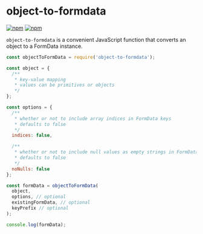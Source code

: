 # object-to-formdata

[![npm](https://img.shields.io/npm/v/object-to-formdata.svg)](https://www.npmjs.com/package/object-to-formdata)
[![npm](https://img.shields.io/npm/dt/object-to-formdata.svg)](https://www.npmjs.com/package/object-to-formdata)

`object-to-formdata` is a convenient JavaScript function that converts an object to a FormData instance.

```js
const objectToFormData = require('object-to-formdata');

const object = {
  /**
   * key-value mapping
   * values can be primitives or objects
   */
};

const options = {
  /**
   * whether or not to include array indices in FormData keys
   * defaults to false
   */
  indices: false,

  /**
   * whether or not to include null values as empty strings in FormData instance
   * defaults to false
   */
  noNulls: false
};

const formData = objectToFormData(
  object,
  options, // optional
  existingFormData, // optional
  keyPrefix // optional
);

console.log(formData);
```
